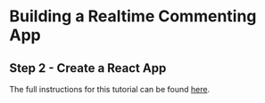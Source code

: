 # Building a Realtime Commenting App

## Step 2 - Create a React App

The full instructions for this tutorial can be found [here](https://ably.com/tutorials/reactjs-realtime-commenting).
